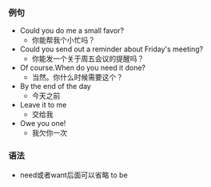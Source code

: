 ### 例句

- Could you do me a small favor?
  - 你能帮我个小忙吗？
- Could you send out a reminder about Friday's meeting?
  - 你能发一个关于周五会议的提醒吗？
- Of course.When do you need it done?
  - 当然。你什么时候需要这个？
- By the end of the day
  - 今天之前
- Leave it to me
  - 交给我
- Owe you one!
  - 我欠你一次

### 语法

- need或者want后面可以省略 to be
